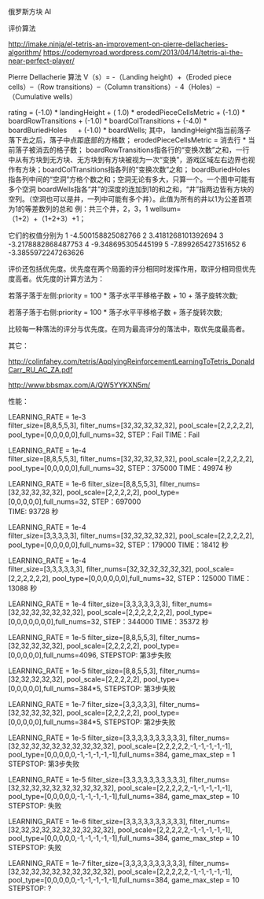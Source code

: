 俄罗斯方块 AI

评价算法

http://imake.ninja/el-tetris-an-improvement-on-pierre-dellacheries-algorithm/
https://codemyroad.wordpress.com/2013/04/14/tetris-ai-the-near-perfect-player/

Pierre Dellacherie 算法
V（s）= -（Landing height）+（Eroded piece cells）–（Row transitions）–（Column transitions）- 4（Holes）–（Cumulative wells） 

rating = (-1.0) * landingHeight          + ( 1.0) * erodedPieceCellsMetric
         + (-1.0) * boardRowTransitions + (-1.0) * boardColTransitions
         + (-4.0) * boardBuriedHoles 　  + (-1.0) * boardWells;
其中，
landingHeight指当前落子落下去之后，落子中点距底部的方格数；
erodedPieceCellsMetric = 消去行 * 当前落子被消去的格子数；
boardRowTransitions指各行的“变换次数”之和，一行中从有方块到无方块、无方块到有方块被视为一次“变换”，游戏区域左右边界也视作有方块；boardColTransitions指各列的“变换次数”之和；
boardBuriedHoles指各列中间的“空洞”方格个数之和；空洞无论有多大，只算一个。一个图中可能有多个空洞
boardWells指各“井”的深度的连加到1的和之和，“井”指两边皆有方块的空列。（空洞也可以是井，一列中可能有多个井）。此值为所有的井以1为公差首项为1的等差数列的总和   例：共三个井，2，3，1   wellsum=（1+2）+（1+2+3）+1；

它们的权值分别为
1 -4.500158825082766
2 3.4181268101392694
3 -3.2178882868487753
4 -9.348695305445199
5 -7.899265427351652
6 -3.3855972247263626

评价还包括优先度。优先度在两个局面的评分相同时发挥作用，取评分相同但优先度高者。优先度的计算方法为：

若落子落于左侧:priority = 100 * 落子水平平移格子数 + 10 + 落子旋转次数;

若落子落于右侧:priority = 100 * 落子水平平移格子数 + 落子旋转次数;

比较每一种落法的评分与优先度。在同为最高评分的落法中，取优先度最高者。

其它：

http://colinfahey.com/tetris/ApplyingReinforcementLearningToTetris_DonaldCarr_RU_AC_ZA.pdf

http://www.bbsmax.com/A/QW5YYKXN5m/

性能：

LEARNING_RATE = 1e-3        
filter_size=[8,8,5,5,3], filter_nums=[32,32,32,32,32], pool_scale=[2,2,2,2,2], pool_type=[0,0,0,0,0],full_nums=32,
STEP：Fail
TIME：Fail

LEARNING_RATE = 1e-4        
filter_size=[8,8,5,5,3], filter_nums=[32,32,32,32,32], pool_scale=[2,2,2,2,2], pool_type=[0,0,0,0,0],full_nums=32,
STEP：375000
TIME：49974 秒

LEARNING_RATE = 1e-6
filter_size=[8,8,5,5,3], filter_nums=[32,32,32,32,32], pool_scale=[2,2,2,2,2], pool_type=[0,0,0,0,0],full_nums=32,
STEP：697000       
TIME: 93728  秒

LEARNING_RATE = 1e-4        
filter_size=[3,3,3,3,3], filter_nums=[32,32,32,32,32], pool_scale=[2,2,2,2,2], pool_type=[0,0,0,0,0],full_nums=32, 
STEP：179000
TIME：18412 秒

LEARNING_RATE = 1e-4        
filter_size=[3,3,3,3,3,3], filter_nums=[32,32,32,32,32,32], pool_scale=[2,2,2,2,2,2], 
        pool_type=[0,0,0,0,0,0],full_nums=32, 
STEP：125000
TIME：13088 秒

LEARNING_RATE = 1e-4
filter_size=[3,3,3,3,3,3,3], filter_nums=[32,32,32,32,32,32,32], pool_scale=[2,2,2,2,2,2,2], 
        pool_type=[0,0,0,0,0,0,0],full_nums=32,
STEP：344000
TIME：35372 秒

LEARNING_RATE = 1e-5
filter_size=[8,8,5,5,3], filter_nums=[32,32,32,32,32], pool_scale=[2,2,2,2,2], pool_type=[0,0,0,0,0],full_nums=4096,
STEPSTOP: 第3步失败

LEARNING_RATE = 1e-5
filter_size=[8,8,5,5,3], filter_nums=[32,32,32,32,32], pool_scale=[2,2,2,2,2], pool_type=[0,0,0,0,0],full_nums=384*5,
STEPSTOP: 第3步失败

LEARNING_RATE = 1e-7
filter_size=[3,3,3,3,3], filter_nums=[32,32,32,32,32], pool_scale=[2,2,2,2,2], pool_type=[0,0,0,0,0],full_nums=384*5,
STEPSTOP: 第2步失败 

LEARNING_RATE = 1e-5
filter_size=[3,3,3,3,3,3,3,3,3,3], filter_nums=[32,32,32,32,32,32,32,32,32,32], pool_scale=[2,2,2,2,2,-1,-1,-1,-1,-1], 
        pool_type=[0,0,0,0,0,-1,-1,-1,-1,-1],full_nums=384,
game_max_step = 1
STEPSTOP: 第3步失败

LEARNING_RATE = 1e-5
filter_size=[3,3,3,3,3,3,3,3,3,3], filter_nums=[32,32,32,32,32,32,32,32,32,32], pool_scale=[2,2,2,2,2,-1,-1,-1,-1,-1], 
        pool_type=[0,0,0,0,0,-1,-1,-1,-1,-1],full_nums=384,
game_max_step = 10
STEPSTOP: 失败

LEARNING_RATE = 1e-6
filter_size=[3,3,3,3,3,3,3,3,3,3], filter_nums=[32,32,32,32,32,32,32,32,32,32], pool_scale=[2,2,2,2,2,-1,-1,-1,-1,-1], 
        pool_type=[0,0,0,0,0,-1,-1,-1,-1,-1],full_nums=384,
game_max_step = 10
STEPSTOP: 失败

LEARNING_RATE = 1e-7
filter_size=[3,3,3,3,3,3,3,3,3,3], filter_nums=[32,32,32,32,32,32,32,32,32,32], pool_scale=[2,2,2,2,2,-1,-1,-1,-1,-1], 
        pool_type=[0,0,0,0,0,-1,-1,-1,-1,-1],full_nums=384,
game_max_step = 10
STEPSTOP: ?